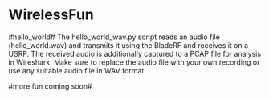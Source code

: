 # WirelessFun #

#hello_world#
The hello_world_wav.py script reads an audio file (hello_world.wav) and transmits it using the BladeRF and receives it on a USRP. The received audio is additionally captured to a PCAP file for analysis in Wireshark. Make sure to replace the audio file with your own recording or use any suitable audio file in WAV format.

#more fun coming soon#
